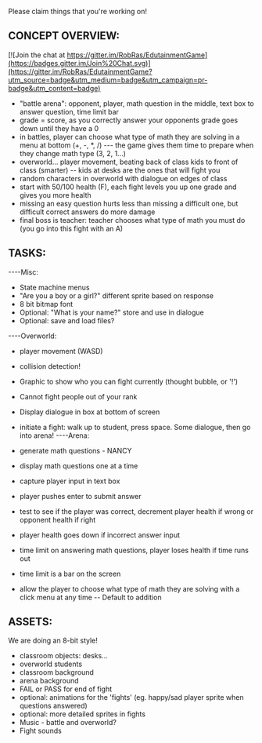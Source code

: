 Please claim things that you're working on!

CONCEPT OVERVIEW:
--------

[![Join the chat at https://gitter.im/RobRas/EdutainmentGame](https://badges.gitter.im/Join%20Chat.svg)](https://gitter.im/RobRas/EdutainmentGame?utm_source=badge&utm_medium=badge&utm_campaign=pr-badge&utm_content=badge)
- "battle arena": opponent, player, math question in the middle, text box to answer question, time limit bar
- grade = score, as you correctly answer your opponents grade goes down until they have a 0
- in battles, player can choose what type of math they are solving in a menu at bottom (+, -, *, /)
--- the game gives them time to prepare when they change math type (3, 2, 1...)
- overworld... player movement, beating back of class kids to front of class (smarter)
-- kids at desks are the ones that will fight you
- random characters in overworld with dialogue on edges of class 
- start with 50/100 health (F), each fight levels you up one grade and gives you more health
- missing an easy question hurts less than missing a difficult one, but difficult correct answers do more damage
- final boss is teacher: teacher chooses what type of math you must do (you go into this fight with an A)

TASKS:
------
----Misc:
- State machine menus
- "Are you a boy or a girl?" different sprite based on response
- 8 bit bitmap font
- Optional: "What is your name?" store and use in dialogue
- Optional: save and load files?

----Overworld:
- player movement (WASD)
- collision detection!
- Graphic to show who you can fight currently (thought bubble, or '!')
- Cannot fight people out of your rank
- Display dialogue in box at bottom of screen
- initiate a fight: walk up to student, press space. Some dialogue, then go into arena!
----Arena:
- generate math questions - NANCY
- display math questions one at a time
- capture player input in text box
- player pushes enter to submit answer
- test to see if the player was correct, decrement player health if wrong or opponent health if right
- player health goes down if incorrect answer input

- time limit on answering math questions, player loses health if time runs out
- time limit is a bar on the screen
- allow the player to choose what type of math they are solving with a click menu at any time
-- Default to addition

ASSETS:
-------
We are doing an 8-bit style!
- classroom objects: desks...
- overworld students
- classroom background
- arena background
- FAIL or PASS for end of fight
- optional: animations for the 'fights' (eg. happy/sad player sprite when questions answered)
- optional: more detailed sprites in fights
- Music - battle and overworld?
- Fight sounds